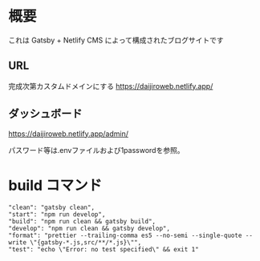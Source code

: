 # 概要
これは Gatsby + Netlify CMS によって構成されたブログサイトです

## URL
完成次第カスタムドメインにする
https://daijiroweb.netlify.app/

## ダッシュボード
https://daijiroweb.netlify.app/admin/

パスワード等は.envファイルおよび1passwordを参照。

# build コマンド

```
"clean": "gatsby clean",
"start": "npm run develop",
"build": "npm run clean && gatsby build",
"develop": "npm run clean && gatsby develop",
"format": "prettier --trailing-comma es5 --no-semi --single-quote --write \"{gatsby-*.js,src/**/*.js}\"",
"test": "echo \"Error: no test specified\" && exit 1"
```
